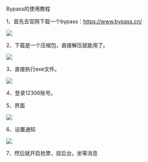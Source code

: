 Bypass的使用教程

1、首先去官网下载一个bypass：<https://www.bypass.cn/> 

![](https://i.loli.net/2019/10/01/waErXtImjuLz2dl.jpg)

2、下载是一个压缩包，直接解压就能用了。

![](https://i.loli.net/2019/10/01/1b4oEnzMZGKv5sa.jpg)

3、直接执行exe文件。

![](https://i.loli.net/2019/10/01/tTLPrjoOeKMa6m7.jpg)



4、登录12306账号。

5、界面

![](https://i.loli.net/2019/10/01/QjH8hibTyf9tOd2.jpg)



6、设置通知

![](https://i.loli.net/2019/10/01/vAdbYQut5gKPwmG.jpg)

7、然后就开启抢票，挂后台。坐等消息
